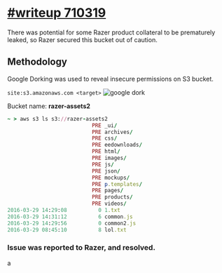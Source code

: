 # [#writeup 710319](https://hackerone.com/reports/710319)
There was potential for some Razer product collateral to be prematurely leaked, so Razer secured this bucket out of caution.

## Methodology
Google Dorking was used to reveal insecure permissions on S3 bucket.

``site:s3.amazonaws.com <target>``
![google dork](https://i.imgur.com/bvHv2T7.png)

Bucket name: **razer-assets2**

```ruby
~ > aws s3 ls s3://razer-assets2
                           PRE _ui/
                           PRE archives/
                           PRE css/
                           PRE eedownloads/
                           PRE html/
                           PRE images/
                           PRE js/
                           PRE json/
                           PRE mockups/
                           PRE p.templates/
                           PRE pages/
                           PRE products/
                           PRE videos/
2016-03-29 14:29:08          0 1.txt
2016-03-29 14:31:12          6 common.js
2016-03-29 14:29:56          0 common2.js
2016-03-29 08:45:10          8 lol.txt
```

### Issue was reported to Razer, and resolved.
a

